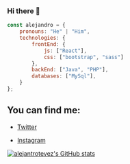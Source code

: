 ### Hi there 👋

```javascript
const alejandro = {
    pronouns: "He" | "Him",
    technologies: {
        frontEnd: {
            js: ["React"],
            css: ["bootstrap", "sass"]
        },
        backEnd: ["Java", "PHP"],
        databases: ["MySql"],
    }
};
```

## You can find me:

- [Twitter](https://twitter.com/TomasTevez13)

- [Instagram](https://www.instagram.com/aletevez.1/)

[![alejantrotevez's GitHub stats](https://github-readme-stats.vercel.app/api?username=alejandrotevez)](https://github.com/anuraghazra/github-readme-stats)
<!--
**alejandrotevez/alejandrotevez** is a ✨ _special_ ✨ repository because its `README.md` (this file) appears on your GitHub profile.

Here are some ideas to get you started:

- 🔭 I’m currently working on ...
- 🌱 I’m currently learning ...
- 👯 I’m looking to collaborate on ...
- 🤔 I’m looking for help with ...
- 💬 Ask me about ...
- 📫 How to reach me: ...
- 😄 Pronouns: ...
- ⚡ Fun fact: ...
-->
